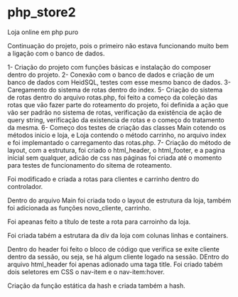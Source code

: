 # php_store2

 Loja online em php puro

 Continuação do projeto, pois o primeiro não estava funcionando muito bem a ligação com o banco de dados.

 1- Criação do projeto com funções básicas e instalação do composer dentro do projeto.
 2- Conexão com o banco de dados e criação de um banco de dados com HeidSQL, testes com esse mesmo banco de dados.
 3- Caregamento do sistema de rotas dentro do index.
 5- Criação do sistema de rotas dentro do arquivo rotas.php, foi feito a começo da coleção das rotas que vão fazer parte do roteamento do projeto, foi definida a ação que vão ser padrão no sistema de rotas, verificação da existência de ação de query string, verificação da existencia de rotas e o começo do tratamento da mesma.
 6- Começo dos testes de criação das classes Main cotendo os métodos inicio e loja, e Loja contendo o método carrinho, no arquivo index e  foi implemantado o carregamento das rotas.php.
 7- Criação do método de layout, com a estrutura, foi criado o html_header, o html_footer, e a pagina inicial sem qualquer, adicão de css nas páginas foi criada até o momento para testes de funcionamento do sitema de roteamento.

 Foi modificado e criada a rotas para clientes e carrinho dentro do controlador.
 
 Dentro do arquivo Main foi criada todo o layout de estrutura da loja, também foi adicionada as funções novo_cliente, carrinho.

Foi apeanas feito a título de teste a rota para carroinho da loja.

Foi criada tabém a estrutara da div da loja com colunas linhas e containers.

Dentro do header foi feito o bloco de código que verifica se exite cliente dentro da sessão, ou seja, se há algum cliente logado na sessão. DEntro do arquivo html_header foi apenas adionado uma taga title.
 Foi criado tabém dois seletores em CSS o nav-item e o nav-item:hover.

Criação da função estática da hash e criada também a hash.